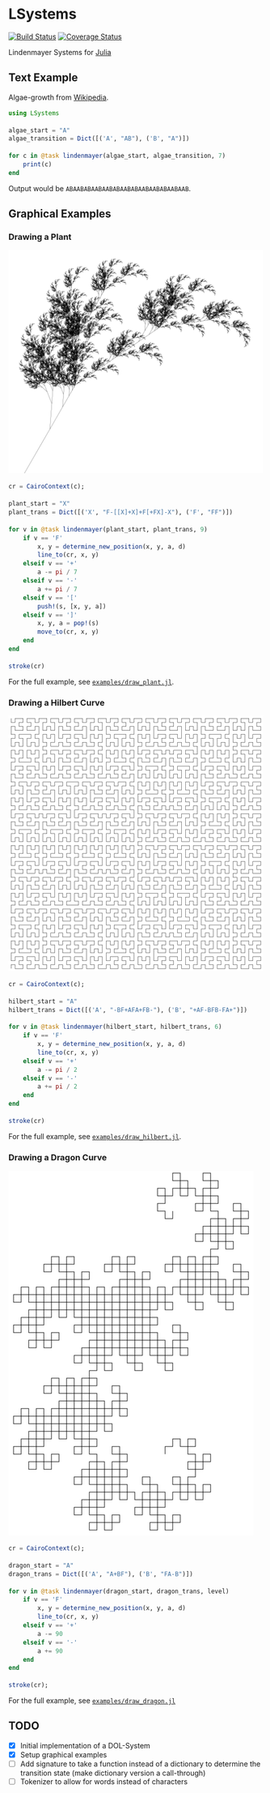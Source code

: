 # LSystems

[![Build Status](https://travis-ci.org/rawrgrr/LSystems.jl.svg?branch=master)](https://travis-ci.org/rawrgrr/LSystems.jl)
[![Coverage Status](https://coveralls.io/repos/rawrgrr/LSystems.jl/badge.svg?branch=master&service=github)](https://coveralls.io/github/rawrgrr/LSystems.jl?branch=master)

Lindenmayer Systems for [Julia](http://julialang.org/)


## Text Example

Algae-growth from [Wikipedia](https://en.wikipedia.org/wiki/L-system#Example_1:_Algae).

```julia
using LSystems

algae_start = "A"
algae_transition = Dict([('A', "AB"), ('B', "A")])

for c in @task lindenmayer(algae_start, algae_transition, 7)
    print(c)
end
```

Output would be `ABAABABAABAABABAABABAABAABABAABAAB`.


## Graphical Examples

### Drawing a Plant

![Plant Example Image](https://raw.githubusercontent.com/rawrgrr/LSystems.jl/master/examples/plant_9.png)

```julia
cr = CairoContext(c);

plant_start = "X"
plant_trans = Dict([('X', "F-[[X]+X]+F[+FX]-X"), ('F', "FF")])

for v in @task lindenmayer(plant_start, plant_trans, 9)
    if v == 'F'
        x, y = determine_new_position(x, y, a, d)
        line_to(cr, x, y)
    elseif v == '+'
        a -= pi / 7
    elseif v == '-'
        a += pi / 7
    elseif v == '['
        push!(s, [x, y, a])
    elseif v == ']'
        x, y, a = pop!(s)
        move_to(cr, x, y)
    end
end

stroke(cr)
```

For the full example, see [`examples/draw_plant.jl`](https://github.com/rawrgrr/LSystems.jl/blob/master/examples/draw_plant.jl).

### Drawing a Hilbert Curve

![Hilbert Curve Example Image](https://raw.githubusercontent.com/rawrgrr/LSystems.jl/master/examples/hilbert_6.png)

```julia
cr = CairoContext(c);

hilbert_start = "A"
hilbert_trans = Dict([('A', "-BF+AFA+FB-"), ('B', "+AF-BFB-FA+")])

for v in @task lindenmayer(hilbert_start, hilbert_trans, 6)
    if v == 'F'
        x, y = determine_new_position(x, y, a, d)
        line_to(cr, x, y)
    elseif v == '+'
        a -= pi / 2
    elseif v == '-'
        a += pi / 2
    end
end

stroke(cr)
```

For the full example, see [`examples/draw_hilbert.jl`](https://github.com/rawrgrr/LSystems.jl/blob/master/examples/draw_hilbert.jl).

### Drawing a Dragon Curve

![Hilbert Curve Example Image](https://raw.githubusercontent.com/rawrgrr/LSystems.jl/master/examples/dragon_10.png)

```julia
cr = CairoContext(c);

dragon_start = "A"
dragon_trans = Dict([('A', "A+BF"), ('B', "FA-B")])

for v in @task lindenmayer(dragon_start, dragon_trans, level)
    if v == 'F'
        x, y = determine_new_position(x, y, a, d)
        line_to(cr, x, y)
    elseif v == '+'
        a -= 90
    elseif v == '-'
        a += 90
    end
end

stroke(cr);
```

For the full example, see [`examples/draw_dragon.jl`](https://github.com/rawrgrr/LSystems.jl/blob/master/examples/draw_dragon.jl)

## TODO

- [x] Initial implementation of a DOL-System
- [x] Setup graphical examples
- [ ] Add signature to take a function instead of a dictionary to determine the transition state (make dictionary version a call-through)
- [ ] Tokenizer to allow for words instead of characters
